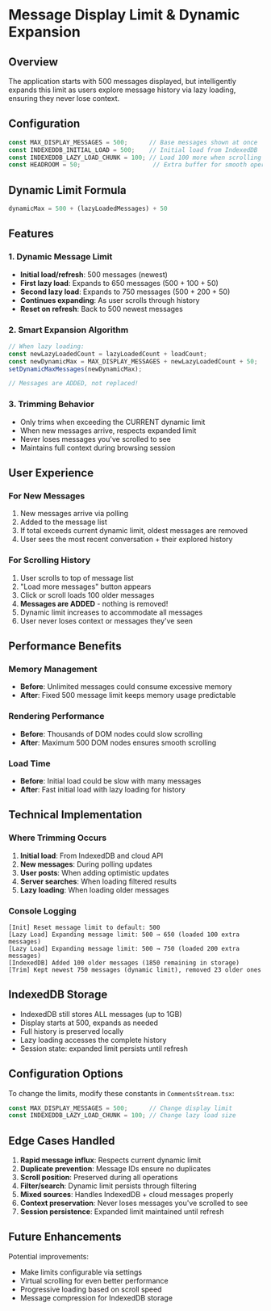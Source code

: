 # Message Display Limit & Dynamic Expansion

## Overview
The application starts with 500 messages displayed, but intelligently expands this limit as users explore message history via lazy loading, ensuring they never lose context.

## Configuration

```javascript
const MAX_DISPLAY_MESSAGES = 500;      // Base messages shown at once
const INDEXEDDB_INITIAL_LOAD = 500;    // Initial load from IndexedDB
const INDEXEDDB_LAZY_LOAD_CHUNK = 100; // Load 100 more when scrolling up
const HEADROOM = 50;                    // Extra buffer for smooth operation
```

## Dynamic Limit Formula

```javascript
dynamicMax = 500 + (lazyLoadedMessages) + 50
```

## Features

### 1. Dynamic Message Limit
- **Initial load/refresh**: 500 messages (newest)
- **First lazy load**: Expands to 650 messages (500 + 100 + 50)
- **Second lazy load**: Expands to 750 messages (500 + 200 + 50)
- **Continues expanding**: As user scrolls through history
- **Reset on refresh**: Back to 500 newest messages

### 2. Smart Expansion Algorithm

```javascript
// When lazy loading:
const newLazyLoadedCount = lazyLoadedCount + loadCount;
const newDynamicMax = MAX_DISPLAY_MESSAGES + newLazyLoadedCount + 50;
setDynamicMaxMessages(newDynamicMax);

// Messages are ADDED, not replaced!
```

### 3. Trimming Behavior
- Only trims when exceeding the CURRENT dynamic limit
- When new messages arrive, respects expanded limit
- Never loses messages you've scrolled to see
- Maintains full context during browsing session

## User Experience

### For New Messages
1. New messages arrive via polling
2. Added to the message list
3. If total exceeds current dynamic limit, oldest messages are removed
4. User sees the most recent conversation + their explored history

### For Scrolling History
1. User scrolls to top of message list
2. "Load more messages" button appears
3. Click or scroll loads 100 older messages
4. **Messages are ADDED** - nothing is removed!
5. Dynamic limit increases to accommodate all messages
6. User never loses context or messages they've seen

## Performance Benefits

### Memory Management
- **Before**: Unlimited messages could consume excessive memory
- **After**: Fixed 500 message limit keeps memory usage predictable

### Rendering Performance
- **Before**: Thousands of DOM nodes could slow scrolling
- **After**: Maximum 500 DOM nodes ensures smooth scrolling

### Load Time
- **Before**: Initial load could be slow with many messages
- **After**: Fast initial load with lazy loading for history

## Technical Implementation

### Where Trimming Occurs
1. **Initial load**: From IndexedDB and cloud API
2. **New messages**: During polling updates
3. **User posts**: When adding optimistic updates
4. **Server searches**: When loading filtered results
5. **Lazy loading**: When loading older messages

### Console Logging
```
[Init] Reset message limit to default: 500
[Lazy Load] Expanding message limit: 500 → 650 (loaded 100 extra messages)
[Lazy Load] Expanding message limit: 500 → 750 (loaded 200 extra messages)
[IndexedDB] Added 100 older messages (1850 remaining in storage)
[Trim] Kept newest 750 messages (dynamic limit), removed 23 older ones
```

## IndexedDB Storage
- IndexedDB still stores ALL messages (up to 1GB)
- Display starts at 500, expands as needed
- Full history is preserved locally
- Lazy loading accesses the complete history
- Session state: expanded limit persists until refresh

## Configuration Options

To change the limits, modify these constants in `CommentsStream.tsx`:
```javascript
const MAX_DISPLAY_MESSAGES = 500;      // Change display limit
const INDEXEDDB_LAZY_LOAD_CHUNK = 100; // Change lazy load size
```

## Edge Cases Handled

1. **Rapid message influx**: Respects current dynamic limit
2. **Duplicate prevention**: Message IDs ensure no duplicates
3. **Scroll position**: Preserved during all operations
4. **Filter/search**: Dynamic limit persists through filtering
5. **Mixed sources**: Handles IndexedDB + cloud messages properly
6. **Context preservation**: Never loses messages you've scrolled to see
7. **Session persistence**: Expanded limit maintained until refresh

## Future Enhancements

Potential improvements:
- Make limits configurable via settings
- Virtual scrolling for even better performance
- Progressive loading based on scroll speed
- Message compression for IndexedDB storage
